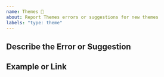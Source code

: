 ```yaml
---
name: Themes 📝
about: Report Themes errors or suggestions for new themes
labels: "type: theme"
---
```


<!-- Before opening a new bug issue, please search existing issues: https://github.com/minimit/xtendui/issues -->

## Describe the Error or Suggestion

<!-- Describe the theme errors or suggestions -->

## Example or Link

<!-- Provide the minimal working example (github, codepen, etc..) or website link -->
